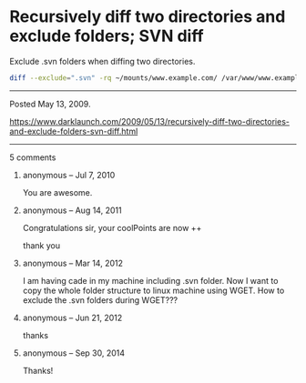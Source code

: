 # Recursively diff two directories and exclude folders; SVN diff

Exclude .svn folders when diffing two directories.

```bash
diff --exclude=".svn" -rq ~/mounts/www.example.com/ /var/www/www.example.com/
```

---

Posted May 13, 2009.

https://www.darklaunch.com/2009/05/13/recursively-diff-two-directories-and-exclude-folders-svn-diff.html

---

5 comments

<ol><li><div>

anonymous &ndash; Jul 7, 2010<div>

You are awesome.

</div></div></li><li><div>

anonymous &ndash; Aug 14, 2011<div>

Congratulations sir, your coolPoints are now ++

thank you

</div></div></li><li><div>

anonymous &ndash; Mar 14, 2012<div>

I am having cade in my machine including .svn folder. Now I want to copy the whole folder structure to linux machine using WGET. How to exclude the .svn folders during WGET???

</div></div></li><li><div>

anonymous &ndash; Jun 21, 2012<div>

thanks

</div></div></li><li><div>

anonymous &ndash; Sep 30, 2014<div>

Thanks!

</div></div></li></ol>